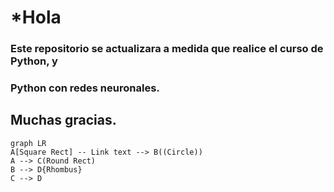 # *Hola
### Este repositorio se actualizara a medida que realice el curso de Python, y
### Python con redes neuronales.
## Muchas gracias. 

````mermaid
graph LR
A[Square Rect] -- Link text --> B((Circle))
A --> C(Round Rect)
B --> D{Rhombus}
C --> D
